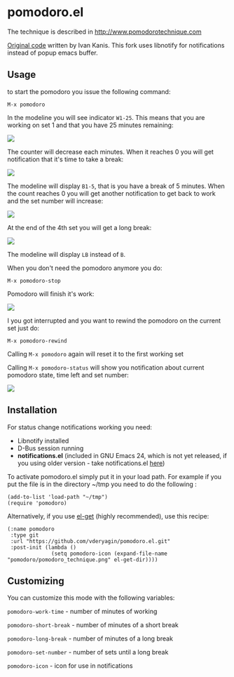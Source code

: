 # pomodoro.el #

The technique is described in http://www.pomodorotechnique.com

[Original code](http://kanis.fr/hg/lisp/ivan/pomodoro.el) written by Ivan Kanis. This fork uses libnotify for notifications instead of popup emacs buffer.

## Usage ##

to start the pomodoro you issue the following command:

    M-x pomodoro

In the modeline you will see indicator `W1-25`. This means that you are working on set 1 and that you have 25 minutes remaining:

![](http://i55.tinypic.com/dws2f.jpg)

The counter will decrease each minutes. When it reaches 0 you will get notification that it's time to take a break:

![](http://i54.tinypic.com/2hi2wiw.jpg)

The modeline will display `B1-5`, that is you have a break of 5 minutes. When the count reaches 0 you will get another notification to get back to work and the set number will increase:

![](http://i55.tinypic.com/359bde1.jpg)

At the end of the 4th set you will get a long break:

![](http://i53.tinypic.com/348k74x.jpg)

The modeline will display `LB` instead of `B`.

When you don't need the pomodoro anymore you do:

    M-x pomodoro-stop
Pomodoro will finish it's work:

![](http://i54.tinypic.com/2hoep2v.jpg)

I you got interrupted and you want to rewind the pomodoro on the
current set just do:

    M-x pomodoro-rewind

Calling `M-x pomodoro` again will reset it to the first working set

Calling `M-x pomodoro-status` will show you notification about current pomodoro state, time left and set number:

![](http://i51.tinypic.com/4ut0d0.jpg)

## Installation ##

For status change notifications working you need:

* Libnotify installed
* D-Bus session running
* **notifications.el** (included in GNU Emacs 24, which is not yet released, if you using older version - take notifications.el [here](http://bazaar.launchpad.net/~vcs-imports/emacs/trunk/annotate/head%3A/lisp/notifications.el))

To activate pomodoro.el simply put it in your load path.
For example if you put the file is in the directory ~/tmp you need to do the following :

    (add-to-list 'load-path "~/tmp")
    (require 'pomodoro)

Alternatively, if you use [el-get](https://github.com/dimitri/el-get) (highly recommended), use this recipe:

    (:name pomodoro
     :type git
     :url "https://github.com/vderyagin/pomodoro.el.git"
     :post-init (lambda ()
                  (setq pomodoro-icon (expand-file-name "pomodoro/pomodoro_technique.png" el-get-dir))))

## Customizing ##

You can customize this mode with the following variables:

`pomodoro-work-time` - number of minutes of working

`pomodoro-short-break` - number of minutes of a short break

`pomodoro-long-break` - number of minutes of a long break

`pomodoro-set-number` - number of sets until a long break

`pomodoro-icon` -  icon for use in notifications
